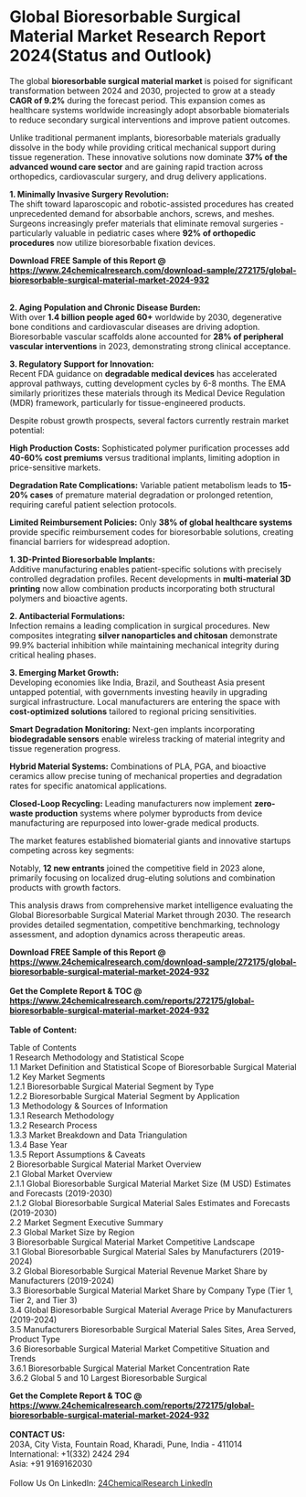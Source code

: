 <h1>Global Bioresorbable Surgical Material Market Research Report 2024(Status and Outlook)</h1><p>The global <strong>bioresorbable surgical material market</strong> is poised for significant transformation between 2024 and 2030, projected to grow at a steady <strong>CAGR of 9.2%</strong> during the forecast period. This expansion comes as healthcare systems worldwide increasingly adopt absorbable biomaterials to reduce secondary surgical interventions and improve patient outcomes.</p><p>Unlike traditional permanent implants, bioresorbable materials gradually dissolve in the body while providing critical mechanical support during tissue regeneration. These innovative solutions now dominate <strong>37% of the advanced wound care sector</strong> and are gaining rapid traction across orthopedics, cardiovascular surgery, and drug delivery applications.</p><p><strong>1. Minimally Invasive Surgery Revolution:</strong><br>
The shift toward laparoscopic and robotic-assisted procedures has created unprecedented demand for absorbable anchors, screws, and meshes. Surgeons increasingly prefer materials that eliminate removal surgeries - particularly valuable in pediatric cases where <strong>92% of orthopedic procedures</strong> now utilize bioresorbable fixation devices.</p><div><b>Download FREE Sample of this Report @ 
            <a href="https://www.24chemicalresearch.com/download-sample/272175/global-bioresorbable-surgical-material-market-2024-932">
            https://www.24chemicalresearch.com/download-sample/272175/global-bioresorbable-surgical-material-market-2024-932</a></b></div><br><p><strong>2. Aging Population and Chronic Disease Burden:</strong><br>
With over <strong>1.4 billion people aged 60+</strong> worldwide by 2030, degenerative bone conditions and cardiovascular diseases are driving adoption. Bioresorbable vascular scaffolds alone accounted for <strong>28% of peripheral vascular interventions</strong> in 2023, demonstrating strong clinical acceptance.</p><p><strong>3. Regulatory Support for Innovation:</strong><br>
Recent FDA guidance on <strong>degradable medical devices</strong> has accelerated approval pathways, cutting development cycles by 6-8 months. The EMA similarly prioritizes these materials through its Medical Device Regulation (MDR) framework, particularly for tissue-engineered products.</p><p>Despite robust growth prospects, several factors currently restrain market potential:</p><p><strong>High Production Costs:</strong> Sophisticated polymer purification processes add <strong>40-60% cost premiums</strong> versus traditional implants, limiting adoption in price-sensitive markets.</p><p><strong>Degradation Rate Complications:</strong> Variable patient metabolism leads to <strong>15-20% cases</strong> of premature material degradation or prolonged retention, requiring careful patient selection protocols.</p><p><strong>Limited Reimbursement Policies:</strong> Only <strong>38% of global healthcare systems</strong> provide specific reimbursement codes for bioresorbable solutions, creating financial barriers for widespread adoption.</p><p><strong>1. 3D-Printed Bioresorbable Implants:</strong><br>
Additive manufacturing enables patient-specific solutions with precisely controlled degradation profiles. Recent developments in <strong>multi-material 3D printing</strong> now allow combination products incorporating both structural polymers and bioactive agents.</p><p><strong>2. Antibacterial Formulations:</strong><br>
Infection remains a leading complication in surgical procedures. New composites integrating <strong>silver nanoparticles and chitosan</strong> demonstrate 99.9% bacterial inhibition while maintaining mechanical integrity during critical healing phases.</p><p><strong>3. Emerging Market Growth:</strong><br>
Developing economies like India, Brazil, and Southeast Asia present untapped potential, with governments investing heavily in upgrading surgical infrastructure. Local manufacturers are entering the space with <strong>cost-optimized solutions</strong> tailored to regional pricing sensitivities.</p><p><strong>Smart Degradation Monitoring:</strong> Next-gen implants incorporating <strong>biodegradable sensors</strong> enable wireless tracking of material integrity and tissue regeneration progress.</p><p><strong>Hybrid Material Systems:</strong> Combinations of PLA, PGA, and bioactive ceramics allow precise tuning of mechanical properties and degradation rates for specific anatomical applications.</p><p><strong>Closed-Loop Recycling:</strong> Leading manufacturers now implement <strong>zero-waste production</strong> systems where polymer byproducts from device manufacturing are repurposed into lower-grade medical products.</p><p>The market features established biomaterial giants and innovative startups competing across key segments:</p><p>Notably, <strong>12 new entrants</strong> joined the competitive field in 2023 alone, primarily focusing on localized drug-eluting solutions and combination products with growth factors.</p><p>This analysis draws from comprehensive market intelligence evaluating the Global Bioresorbable Surgical Material Market through 2030. The research provides detailed segmentation, competitive benchmarking, technology assessment, and adoption dynamics across therapeutic areas.</p><div><b>Download FREE Sample of this Report @ 
            <a href="https://www.24chemicalresearch.com/download-sample/272175/global-bioresorbable-surgical-material-market-2024-932">
            https://www.24chemicalresearch.com/download-sample/272175/global-bioresorbable-surgical-material-market-2024-932</a></b></div><br><div><b>Get the Complete Report & TOC @ 
            <a href="https://www.24chemicalresearch.com/reports/272175/global-bioresorbable-surgical-material-market-2024-932">
            https://www.24chemicalresearch.com/reports/272175/global-bioresorbable-surgical-material-market-2024-932</a></b></div><br>
            <b>Table of Content:</b><p>Table of Contents<br />
1 Research Methodology and Statistical Scope<br />
1.1 Market Definition and Statistical Scope of Bioresorbable Surgical Material<br />
1.2 Key Market Segments<br />
1.2.1 Bioresorbable Surgical Material Segment by Type<br />
1.2.2 Bioresorbable Surgical Material Segment by Application<br />
1.3 Methodology & Sources of Information<br />
1.3.1 Research Methodology<br />
1.3.2 Research Process<br />
1.3.3 Market Breakdown and Data Triangulation<br />
1.3.4 Base Year<br />
1.3.5 Report Assumptions & Caveats<br />
2 Bioresorbable Surgical Material Market Overview<br />
2.1 Global Market Overview<br />
2.1.1 Global Bioresorbable Surgical Material Market Size (M USD) Estimates and Forecasts (2019-2030)<br />
2.1.2 Global Bioresorbable Surgical Material Sales Estimates and Forecasts (2019-2030)<br />
2.2 Market Segment Executive Summary<br />
2.3 Global Market Size by Region<br />
3 Bioresorbable Surgical Material Market Competitive Landscape<br />
3.1 Global Bioresorbable Surgical Material Sales by Manufacturers (2019-2024)<br />
3.2 Global Bioresorbable Surgical Material Revenue Market Share by Manufacturers (2019-2024)<br />
3.3 Bioresorbable Surgical Material Market Share by Company Type (Tier 1, Tier 2, and Tier 3)<br />
3.4 Global Bioresorbable Surgical Material Average Price by Manufacturers (2019-2024)<br />
3.5 Manufacturers Bioresorbable Surgical Material Sales Sites, Area Served, Product Type<br />
3.6 Bioresorbable Surgical Material Market Competitive Situation and Trends<br />
3.6.1 Bioresorbable Surgical Material Market Concentration Rate<br />
3.6.2 Global 5 and 10 Largest Bioresorbable Surgical </p><div><b>Get the Complete Report & TOC @ 
            <a href="https://www.24chemicalresearch.com/reports/272175/global-bioresorbable-surgical-material-market-2024-932">
            https://www.24chemicalresearch.com/reports/272175/global-bioresorbable-surgical-material-market-2024-932</a></b></div><br><b>CONTACT US:</b><br>
            203A, City Vista, Fountain Road, Kharadi, Pune, India - 411014<br>
            International: +1(332) 2424 294<br>
            Asia: +91 9169162030 <br><br>
            Follow Us On LinkedIn: <a href="https://www.linkedin.com/company/24chemicalresearch/">24ChemicalResearch LinkedIn</a>